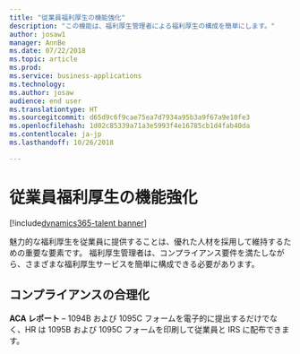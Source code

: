 ```yaml
---
title: "従業員福利厚生の機能強化"
description: "この機能は、福利厚生管理者による福利厚生の構成を簡単にします。"
author: josaw1
manager: AnnBe
ms.date: 07/22/2018
ms.topic: article
ms.prod: 
ms.service: business-applications
ms.technology: 
ms.author: josaw
audience: end user
ms.translationtype: HT
ms.sourcegitcommit: d65d9c6f9cae75ea7d7934a95b3a9f67a9e10fe3
ms.openlocfilehash: 1d02c85339a71a3e5993f4e16785cb1d4fab40da
ms.contentlocale: ja-jp
ms.lasthandoff: 10/26/2018

---
```


# <a name="employee-benefits-enhancements"></a>従業員福利厚生の機能強化

[!include[dynamics365-talent banner](../includes/dynamics365-talent.md)]

魅力的な福利厚生を従業員に提供することは、優れた人材を採用して維持するための重要な要素です。 福利厚生管理者は、コンプライアンス要件を満たしながら、さまざまな福利厚生サービスを簡単に構成できる必要があります。 

## <a name="streamline-compliance"></a>コンプライアンスの合理化

**ACA レポート** – 1094B および 1095C フォームを電子的に提出するだけでなく、HR は 1095B および 1095C フォームを印刷して従業員と IRS に配布できます。

<!--
### Who uses this feature
This feature is intended for benefits administrators.
## Status
### Development status
In development
-->

